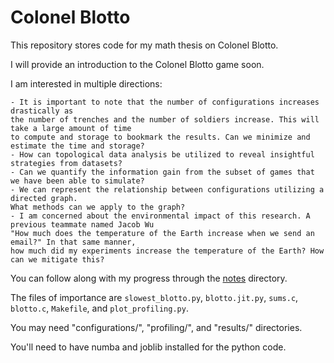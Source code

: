 Colonel Blotto
==============

This repository stores code for my math thesis on Colonel Blotto.

I will provide an introduction to the Colonel Blotto game soon.

I am interested in multiple directions:

    - It is important to note that the number of configurations increases drastically as 
    the number of trenches and the number of soldiers increase. This will take a large amount of time 
    to compute and storage to bookmark the results. Can we minimize and estimate the time and storage?
    - How can topological data analysis be utilized to reveal insightful strategies from datasets?
    - Can we quantify the information gain from the subset of games that we have been able to simulate?
    - We can represent the relationship between configurations utilizing a directed graph. 
    What methods can we apply to the graph?
    - I am concerned about the environmental impact of this research. A previous teammate named Jacob Wu 
    "How much does the temperature of the Earth increase when we send an email?" In that same manner,
    how much did my experiments increase the temperature of the Earth? How can we mitigate this?

You can follow along with my progress through the [notes](notes/) directory.

The files of importance are `slowest_blotto.py`, `blotto.jit.py`, `sums.c`, `blotto.c`, `Makefile`, and `plot_profiling.py`.

You may need "configurations/", "profiling/", and "results/" directories.

You'll need to have numba and joblib installed for the python code.
